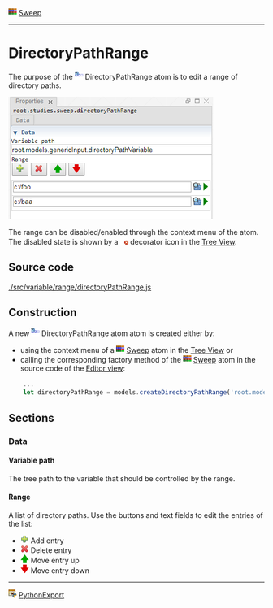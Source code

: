 ![](../../../../icons/sweep.png) [Sweep](../../study/sweep/sweep.md)

----

# DirectoryPathRange
	
The purpose of the ![](../../../../icons/directoryPathRange.png) DirectoryPathRange atom is to edit a range of directory paths. 
		
![](../../../images/directoryPathRange.png)

The range can be disabled/enabled through the context menu of the atom. The disabled state is shown by a ![](../../../../icons/disabled.png) decorator icon in the [Tree View](../../../views/treeView.md).
		
## Source code

[./src/variable/range/directoryPathRange.js](../../../../src/variable/range/directoryPathRange.js)

## Construction
		
A new ![](../../../../icons/directoryPathRange.png) DirectoryPathRange atom atom is created either by: 

* using the context menu of a ![](../../../../icons/sweep.png) [Sweep](../../study/sweep/sweep.md) atom in the [Tree View](../../../views/treeView.md) or
* calling the corresponding factory method of the ![](../../../../icons/sweep.png) [Sweep](../../study/sweep/sweep.md) atom in the source code of the [Editor view](../../../views/editorView.md):

```javascript
    ...
    let directoryPathRange = models.createDirectoryPathRange('root.models.genericInput.directoryPathVariable', ['C:/foo', 'C:/baa']);	     
```						
		
## Sections

### Data

#### Variable path

The tree path to the variable that should be controlled by the range.

#### Range

A list of directory paths. Use the buttons and text fields to edit the entries of the list:
* ![](../../../../icons/add.png) Add entry
* ![](../../../../icons/delete.png) Delete entry
* ![](../../../../icons/up.png) Move entry up
* ![](../../../../icons/down.png) Move entry down 

----

![](../../../../icons/pythonExport.png) [PythonExport](../../study/pythonExport/pythonExport.md) 
